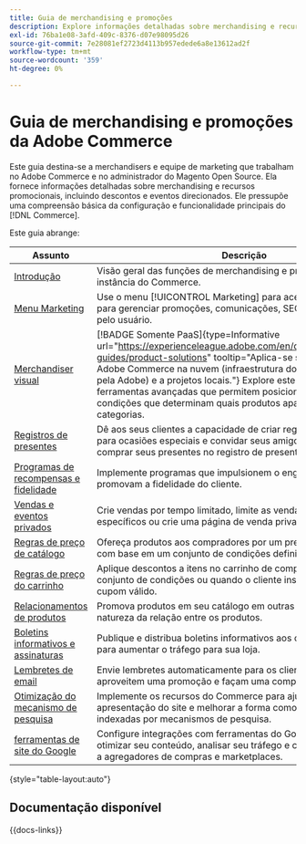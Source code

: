 ```yaml
---
title: Guia de merchandising e promoções
description: Explore informações detalhadas sobre merchandising e recursos promocionais no Adobe Commerce, incluindo descontos e eventos direcionados.
exl-id: 76ba1e08-3afd-409c-8376-d07e98095d26
source-git-commit: 7e28081ef2723d4113b957edede6a8e13612ad2f
workflow-type: tm+mt
source-wordcount: '359'
ht-degree: 0%

---
```


# Guia de merchandising e promoções da Adobe Commerce

Este guia destina-se a merchandisers e equipe de marketing que trabalham no Adobe Commerce e no administrador do Magento Open Source. Ela fornece informações detalhadas sobre merchandising e recursos promocionais, incluindo descontos e eventos direcionados. Ele pressupõe uma compreensão básica da configuração e funcionalidade principais do [!DNL Commerce].

Este guia abrange:

| Assunto | Descrição |
| ------- | ----------- |
| [Introdução](introduction.md) | Visão geral das funções de merchandising e promoção com uma instância do Commerce. |
| [Menu Marketing](marketing-menu.md) | Use o menu [!UICONTROL Marketing] para acessar vários recursos para gerenciar promoções, comunicações, SEO e conteúdo gerado pelo usuário. |
| [Merchandiser visual](visual-merchandiser.md) | [!BADGE Somente PaaS]{type=Informative url="https://experienceleague.adobe.com/en/docs/commerce/user-guides/product-solutions" tooltip="Aplica-se somente a projetos do Adobe Commerce na nuvem (infraestrutura do PaaS gerenciada pela Adobe) e a projetos locais."} Explore este conjunto de ferramentas avançadas que permitem posicionar produtos e aplicar condições que determinam quais produtos aparecem na lista de categorias. |
| [Registros de presentes](gift-registries.md) | Dê aos seus clientes a capacidade de criar registros de presentes para ocasiões especiais e convidar seus amigos e familiares para comprar seus presentes no registro de presentes. |
| [Programas de recompensas e fidelidade](rewards-loyalty.md) | Implemente programas que impulsionem o engajamento do cliente e promovam a fidelidade do cliente. |
| [Vendas e eventos privados](events-private-sales.md) | Crie vendas por tempo limitado, limite as vendas para membros específicos ou crie uma página de venda privada independente. |
| [Regras de preço de catálogo](price-rules-catalog.md) | Ofereça produtos aos compradores por um preço com desconto com base em um conjunto de condições definidas. |
| [Regras de preço do carrinho](price-rules-cart.md) | Aplique descontos a itens no carrinho de compras com base em um conjunto de condições ou quando o cliente inserir um código de cupom válido. |
| [Relacionamentos de produtos](product-relationships.md) | Promova produtos em seu catálogo em outras páginas definindo a natureza da relação entre os produtos. |
| [Boletins informativos e assinaturas](newsletters.md) | Publique e distribua boletins informativos aos clientes assinantes para aumentar o tráfego para sua loja. |
| [Lembretes de email](email-reminder-rules.md) | Envie lembretes automaticamente para os clientes para que eles aproveitem uma promoção e façam uma compra. |
| [Otimização do mecanismo de pesquisa](seo-overview.md) | Implemente os recursos do Commerce para ajustar o conteúdo e a apresentação do site e melhorar a forma como as páginas são indexadas por mecanismos de pesquisa. |
| [ferramentas de site do Google](google-tools.md) | Configure integrações com ferramentas do Google para ajudar a otimizar seu conteúdo, analisar seu tráfego e conectar seu catálogo a agregadores de compras e marketplaces. |

{style="table-layout:auto"}

## Documentação disponível

{{docs-links}}
